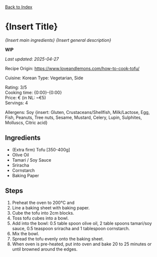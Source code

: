 [Back to Index](/index.md)

# {Insert Title}
*{Insert main ingredients}*
*{Insert general description}*

**WIP**

*Last updated: 2025-04-27*

Recipe Origin: https://www.loveandlemons.com/how-to-cook-tofu/    

Cuisine: Korean
Type: Vegetarian, Side   

Rating: 3/5  
Cooking time: {0:00}-{0:00}  
Price: € (in NL: ~€5)   
Servings: 4  

Allergens: Soy {insert: Gluten, Crustaceans/Shellfish, Milk/Lactose, Egg, Fish, Peanuts, Tree nuts, Sesame, Mustard, Celery, Lupin, Sulphites, Molluscs, Citric acid}

## Ingredients
- (Extra firm) Tofu [350-400g]
- Olive Oil
- Tamari / Soy Sauce
- Sriracha
- Cornstarch
- Baking Paper

## Steps

1. Preheat the oven to 200°C and 
2. Line a baking sheet with baking paper.
3. Cube the tofu into 2cm blocks.
4. Toss tofu cubes into a bowl.
5. Add into the bowl: 0.5 table spoon olive oil, 2 table spoons tamari/soy sauce, 0.5 teaspoon sriracha and 1 tablespoon cornstarch.
6. Mix the bowl.
7. Spread the tofu evenly onto the baking sheet. 
8. When oven is pre-heated, put into oven and bake 20 to 25 minutes or until browned around the edges. 